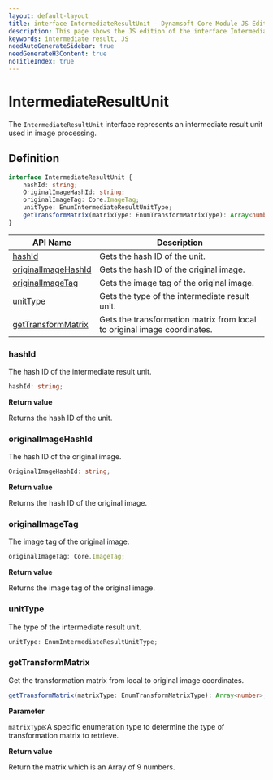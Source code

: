 ```yaml
---
layout: default-layout
title: interface IntermediateResultUnit - Dynamsoft Core Module JS Edition API Reference
description: This page shows the JS edition of the interface IntermediateResultUnit in Dynamsoft Core Module.
keywords: intermediate result, JS
needAutoGenerateSidebar: true
needGenerateH3Content: true
noTitleIndex: true
---
```


# IntermediateResultUnit

The `IntermediateResultUnit` interface represents an intermediate result unit used in image processing.

## Definition

```typescript
interface IntermediateResultUnit {
    hashId: string;
    OriginalImageHashId: string;
    originalImageTag: Core.ImageTag;
    unitType: EnumIntermediateResultUnitType;
    getTransformMatrix(matrixType: EnumTransformMatrixType): Array<number>
}
```

| API Name               | Description |
|----------------------|-------------|
| [hashId](#hashid) | Gets the hash ID of the unit.|
| [originalImageHashId](#originalimagehashid) | Gets the hash ID of the original image. |
| [originalImageTag](#originalimagetag) | Gets the image tag of the original image. |
| [unitType](#unittype) | Gets the type of the intermediate result unit. |
| [getTransformMatrix](#gettransformmatrix) | Gets the transformation matrix from local to original image coordinates. |

### hashId

The hash ID of the intermediate result unit.

```typescript
hashId: string;
```

**Return value**

Returns the hash ID of the unit. 

### originalImageHashId

The hash ID of the original image.

```typescript
OriginalImageHashId: string;
```

**Return value**

Returns the hash ID of the original image.

### originalImageTag

The image tag of the original image.

```typescript
originalImageTag: Core.ImageTag;
```

**Return value**

Returns the image tag of the original image.

### unitType

The type of the intermediate result unit.

```typescript
unitType: EnumIntermediateResultUnitType;
```

### getTransformMatrix

Get the transformation matrix from local to original image coordinates.

```typescript
getTransformMatrix(matrixType: EnumTransformMatrixType): Array<number>;
```

**Parameter**

`matrixType`:A specific enumeration type to determine the type of transformation matrix to retrieve.

**Return value**

Return the matrix which is an Array of 9 numbers.